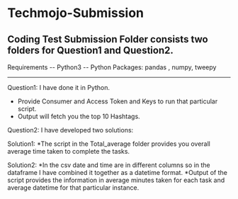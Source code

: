 # Techmojo-Submission
Coding Test
Submission Folder consists two folders for Question1 and Question2.
----------------------------------------------------------------------------------------------------------------------------------------------------
Requirements
-- Python3
-- Python Packages: pandas , numpy, tweepy

----------------------------------------------------------------------------------------------------------------------------------------------------

Question1: 
I have done it in Python.
* Provide Consumer and Access Token and Keys to run that particular script.
* Output will fetch you the top 10 Hashtags.

Question2:
I have developed two solutions:

Solution1: 
  *The script in the Total_average folder provides you overall average time taken to complete the tasks.
  
Solution2:
  *In the csv date and time are in different columns so in the dataframe I have combined it together as a datetime format.
  *Output of the script provides the information in average minutes taken for each task and average datetime for that particular instance.

